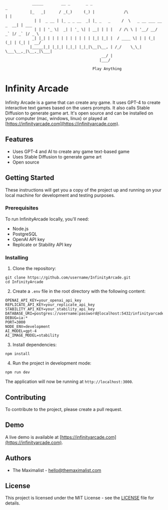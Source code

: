 ```
            _____        __ _       _ _                                      _
           |_   _|      / _(_)     (_) |             /\                     | |
             | |  _ __ | |_ _ _ __  _| |_ _   _     /  \   _ __ ___ __ _  __| | ___
             | | | '_ \|  _| | '_ \| | __| | | |   / /\ \ | '__/ __/ _` |/ _` |/ _ \
            _| |_| | | | | | | | | | | |_| |_| |  / ____ \| | | (_| (_| | (_| |  __/
           |_____|_| |_|_| |_|_| |_|_|\__|\__, | /_/    \_\_|  \___\__,_|\__,_|\___|
                                           __/ |
                                          |___/

                                       Play Anything
```

# Infinity Arcade

Infinity Arcade is a game that can create any game. It uses GPT-4 to create
interactive text games based on the users prompts. It also calls Stable
Diffusion to generate game art. It's open source and can be installed on your
computer (mac, windows, linux) or played at
[https://infinityarcade.com](https://infinityarcade.com).

## Features

-   Uses GPT-4 and AI to create any game text-based game
-   Uses Stable Diffusion to generate game art
-   Open source

## Getting Started

These instructions will get you a copy of the project up and running on your
local machine for development and testing purposes.

### Prerequisites

To run InfinityArcade locally, you'll need:

-   Node.js
-   PostgreSQL
-   OpenAI API key
-   Replicate or Stability API key

### Installing

1. Clone the repository:

```
git clone https://github.com/username/InfinityArcade.git
cd InfinityArcade
```

2. Create a `.env` file in the root directory with the following content:

```
OPENAI_API_KEY=your_openai_api_key
REPLICATE_API_KEY=your_replicate_api_key
STABILITY_API_KEY=your_stability_api_key
DATABASE_URI=postgres://username:password@localhost:5432/infinityarcade
DEBUG=ia:*
PORT=3000
NODE_ENV=development
AI_MODEL=gpt-4
AI_IMAGE_MODEL=stability
```

3. Install dependencies:

```
npm install
```

4. Run the project in development mode:

```
npm run dev
```

The application will now be running at `http://localhost:3000`.

## Contributing

To contribute to the project, please create a pull request.

## Demo

A live demo is available at
[https://infinityarcade.com](https://infinityarcade.com).

## Authors

-   The Maximalist - [hello@themaximalist.com](mailto:hello@themaximalist.com)

## License

This project is licensed under the MIT License - see the
[LICENSE](https://github.com/themaximal1st/InfinityArcade/blob/main/LICENSE.md)
file for details.
